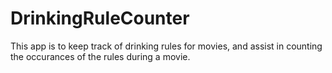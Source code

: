 # DrinkingRuleCounter
This app is to keep track of drinking rules for movies, and assist in counting the occurances of the rules during a movie.
